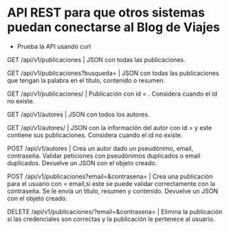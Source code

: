 # API REST para que otros sistemas puedan conectarse al Blog de Viajes
  

*   Prueba la API usando curl

GET /api/v1/publicaciones | JSON con todas las publicaciones.

GET /api/v1/publicaciones?busqueda=<palabra>  |  JSON con todas las publicaciones que tengan la palabra <palabra> en el título, contenido o resumen.
  
GET /api/v1/publicaciones/<id>  |  Publicación con id = <id>. Considera cuando el id no existe.
  
GET /api/v1/autores  |  JSON con todos los autores.

GET /api/v1/autores/<id>  |  JSON con la información del autor con id = <id> y este contiene sus publicaciones. Considera cuando el id no existe.
  
POST /api/v1/autores  |  Crea un autor dado un pseudónimo, email, contraseña. Validar peticiones con pseudónimos duplicados o email duplicados. Devuelve un JSON con el objeto creado.

POST /api/v1/publicaciones?email=<email>&contrasena=<contrasena>  |  Crea una publicación para el usuario con <email> = email,si este se puede validar correctamente con la contraseña. Se le envía un título, resumen y contenido. Devuelve un JSON con el objeto creado.
  
DELETE /api/v1/publicaciones/<id>?email=<email>&contrasena=<contrasena>  |  Elimina la publicación si las credenciales son correctas y la publicación le pertenece al usuario.
